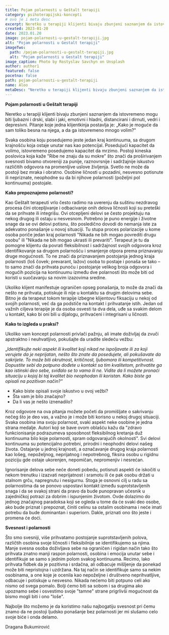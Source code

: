 ```yaml
---
title: Pojam polarnosti u Geštalt terapiji
category: psihoterapijski-koncepti
# ovo je i meta desc
excerpt: Neretko u terapiji klijenti bivaju zbunjeni saznanjem da istovremeno mogu biti ljubazni i drski, slabi i jaki, emotivni i hladni, distancirani i dirnuti, vedri i depresivni
created: 2023-01-20
date: 2023.01.20
image: pojam-polarnosti-u-gestalt-terapiji.jpg
alt: "Pojam polarnosti u Gestalt terapiji"
imageTwo:
  path: /pojam-polarnosti-u-gestalt-terapiji.jpg
  alt: "Pojam polarnosti u Gestalt terapiji"
image_caption: Photo by Rostyslav Savchyn on Unsplash
author: author1
featured: false
pocetna: false
path: pojam-polarnosti-u-gestalt-terapiji
name: Aloo
metaDesc: "Neretko u terapiji klijenti bivaju zbunjeni saznanjem da istovremeno mogu biti ljubazni i drski, slabi i jaki, emotivni i hladni, distancirani i dirnuti, vedri i depresivni"
---
```



**Pojam polarnosti**  **u Geštalt terapiji**

Neretko u terapiji klijenti bivaju zbunjeni saznanjem da istovremeno mogu biti ljubazni i drski, slabi i jaki, emotivni i hladni, distancirani i dirnuti, vedri i depresivni. Pitanje koje jedna klijentkinja postavlja je: „Kako je moguće da sam toliko besna na njega, a da ga istovremeno mnogo volim?"

Svaka osobina koju posedujemo jeste jedan kraj kontinuuma, sa drugom krajnošću koja ostaje unutar nas kao potencijal. Posedujući kapacitet da volimo, istovremeno posedujemo kapacitet da mrzimo. Postoji kineska poslovica koja kaže "Ribe ne znaju da su mokre" što znači da proširivanjem svesnosti bivamo otvoreniji za punije, raznovrsnije i sadržajnije iskustvo različitih odgovora na promenljive uslove življenja. Svetlo ne može da postoji bez mraka i obratno. Osobine ličnosti u pozadini, nesvesno potisnute ili nepriznate, neophodne su da bi njihove polarnosti (poželjni pol kontinuuma) postojale.

**Kako prepoznajemo polarnosti?**

Kao Geštalt terapeuti vrlo često radimo na uverenju da suštinu nezdravog procesa čini otcepljivanje i odbacivanje onih delova ličnosti koji su preteški da se prihvate ili integrišu. Ovi otcepljeni delovi se često projektuju na nekog drugog ili ostaju u nesvesnom. Potrebno je puno energije i životne snage da se ovi delovi potisnu, što posledično dovodi do nemanja iste za adekvatno ponašanje u novoj situaciji. Tu stupa proces polarizacije u kome osoba poriče jedan kraj polarnosti "Nikada ne bih mogao povrediti drugu osobu" ili "Nikada ne bih mogao ukrasti ili prevariti". Terapeut je tu da pomogne klijentu da povrati fleksibilnost i sadržajnost svojih odgovora kroz identifikovanje sa drugom polarnošću i smanjenje otpora prema priznavanju druge mogućnosti. To ne znači da priznavanjem postojanja jednog kraja polarnosti (loš čovek; prevarant, lažov) osoba to postaje i ponaša se tako – to samo znači da prihvata punoću i postojanje velikog broja odgovora i mogućih pozicija na kontinuumu između dve polarnosti što može biti od koristi u suočavanju sa novim izazovima sredine.

Ukoliko klijent manifestuje ograničen opseg ponašanja, to može da znači da nešto ne prihvata, potiskuje ili nije u kontaktu sa drugim delovima sebe. Bitno je da terapeut tokom terapije izbegne klijentovu fiksaciju u nekoj od svojih polarnosti, već da ga podstiče na kontakt i prihvatanje istih. Jedan od važnih ciljeva terapije je da osoba osvesti ta dva dela, uđe sa svakim delom u kontakt, kako bi oni bili u dijalogu, prihvaćeni i integrisani u ličnosti.

**Kako to izgleda u praksi?**

Ukoliko vam koncept polarnosti privlači pažnju, ali imate doživljaj da zvuči apstraktno i neuhvatljivo, pokušajte da uradite sledeću vežbu:

„_Identifikujte neki aspekt ili kvalitet koji nikad ne ispoljavate ili za koji verujete da_ _je neprijatan, nešto što znate da posedujete, ali pokušavate da sakrijete. To može biti okrutnost, kritičnost, ljubomora ili kompetitivnost. Dopustite sebi da potpuno dođete u kontakt sa tim kvalitetom, prihvatite ga kao istinski deo sebe, sviđalo se to vama ili ne. Vidite da li možete pronaći situaciju u kojoj bi taj kvalitet bio neophodan ili koristan. Kako biste ga opisali na pozitivan način?"_

- Kako biste opisali svoje iskustvo u ovoj vežbi?
- Šta vam je bilo značajno?
- Da li vas je nešto iznenadilo?

Kroz odgovore na ova pitanja možete početi da promišljate o sakrivanju nečeg što je deo vas, a važno je i može biti korisno u nekoj drugoj situaciji. Svaka osobina ima svoju polarnost, svaki aspekt neke osobine je jedna strana medalje. Autori koji se bave ovom oblašću kažu da "zdravo funkcionisanje podrazumeva sposobnost fleksibilnog kretanja duž kontinuuma bilo koje polarnosti, spram odgovarajućih okolnosti". Svi delovi kontinuuma su potencijalno potrebni, prirodni i neophodni delovi našeg života. Ostajanje u jednoj krajnosti, a označavanje drugog kraja polarnosti kao lošeg, nepoželjnog, neprijatnog i nepotrebnog, fiksira osobu u rigidnu poziciju gde ostaje ukorenjen, nepomičan, nepromenjiv i nesrećan.

Ignorisanje delova sebe neće doneti pobedu, potisnuti aspekti će iskočiti u nekom trenutku i izazvati neprijatnost i sramotu ili će pak osobu držati u stalnom grču, napregnutu i nesigurnu. Stoga je osnovni cilj u radu sa polarnostima da se ponovo uspostavi kontakt između suprotstavljenih snaga i da se svakoj strani da pravo da bude punopravan učesnik u zajedničkoj potrazi za dobrim i ispunjenim životom. Ovde dolazimo do jednog značajnog paradoksa koji se ogleda u tome da će svaki deo osobe, ako bude priznat i prepoznat, činiti celinu sa ostalim osobinama i neće imati potrebu da bude dominantan i superiorn. Dakle, priznati ono što jeste i promena će doći.

**Svesnost i polarnosti**

Što smo svesniji, više prihvatamo postojanje suprotstavljenih polova, različtih osobina svoje ličnosti i fleksibilnije se identifikujemo sa njima. Manje svesna osoba doživljava sebe na ograničen i rigidan način tako što prihvata znatno manji raspon polarnosti, osobina i emocija unutar sebe i identifikuje se samo s jednim polom svakog kontinuuma. Recimo, lako prihvata fidbek da je pozitivna i srdačna, ali odbacuje mišljenje da ponekad može biti nepristojna i uzdržana. Na taj način se identifikuje samo sa nekim osobinama, a one koje je ocenila kao nepoželjne i društveno neprihvatljive, odbacuje i potiskuje u nesvesno. Nikada nećemo biti potpuno celi ako nismo od svega pomalo. Bolji ćemo biti sa sobom i sa drugima ako upoznamo sebe i osvestimo svoje "tamne" strane prigrlivši mogućnost da bismo mogli biti i ono "loše".

Najbolje što možemo je da koristimo našu najbogatiju svesnost pri čemu znamo da ne postoji ljudsko ponašanje bez polarnosti jer mi slušamo celo svoje biće i onda delamo.

Dragana Bukumirović
